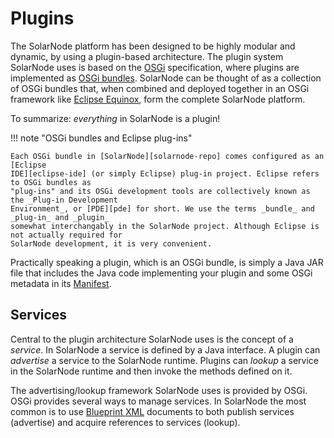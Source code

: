 # Plugins

The SolarNode platform has been designed to be highly modular and dynamic, by using a plugin-based
architecture. The plugin system SolarNode uses is based on the [OSGi][osgi] specification, where
plugins are implemented as [OSGi bundles][bundles]. SolarNode can be thought of as a collection of
OSGi bundles that, when combined and deployed together in an OSGi framework like [Eclipse
Equinox][eclipse-equinox], form the complete SolarNode platform.

To summarize: _everything_ in SolarNode is a plugin!

!!! note "OSGi bundles and Eclipse plug-ins"

	Each OSGi bundle in [SolarNode][solarnode-repo] comes configured as an [Eclipse
	IDE][eclipse-ide] (or simply Eclipse) plug-in project. Eclipse refers to OSGi bundles as
	"plug-ins" and its OSGi development tools are collectively known as the _Plug-in Development
	Environment_, or [PDE][pde] for short. We use the terms _bundle_ and _plug-in_ and _plugin_
	somewhat interchangably in the SolarNode project. Although Eclipse is not actually required for
	SolarNode development, it is very convenient.

Practically speaking a plugin, which is an OSGi bundle, is simply a Java JAR file that includes
the Java code implementing your plugin and some OSGi metadata in its [Manifest](manifest.md).

## Services

Central to the plugin architecture SolarNode uses is the concept of a _service_. In SolarNode a
service is defined by a Java interface. A plugin can _advertise_ a service to the SolarNode runtime.
Plugins can _lookup_ a service in the SolarNode runtime and then invoke the methods defined on it.

The advertising/lookup framework SolarNode uses is provided by OSGi. OSGi provides several ways to
manage services. In SolarNode the most common is to use [Blueprint XML](blueprint.md) documents to
both publish services (advertise) and acquire references to services (lookup).

[eclipse-equinox]: https://en.wikipedia.org/wiki/Equinox_(OSGi)
[eclipse-ide]: https://www.eclipse.org/ide/
[bundles]: https://en.wikipedia.org/wiki/OSGi#Bundles
[osgi]: https://en.wikipedia.org/wiki/OSGi
[pde]: https://www.eclipse.org/pde/
[solarnode-repo]: https://github.com/SolarNetwork/solarnetwork-node/
